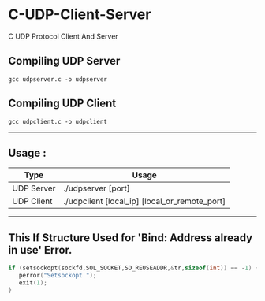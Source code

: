 # C-UDP-Client-Server
C UDP Protocol Client And Server

## Compiling UDP Server

``` gcc udpserver.c -o udpserver ```


## Compiling UDP Client

``` gcc udpclient.c -o udpclient ```

------

## Usage :

Type | Usage
------------ | -------------
UDP Server | ./udpserver [port]
UDP Client | ./udpclient [local_ip] [local_or_remote_port]

------

## This If Structure Used for 'Bind: Address already in use' Error.

```c
if (setsockopt(sockfd,SOL_SOCKET,SO_REUSEADDR,&tr,sizeof(int)) == -1) {
   perror("Setsockopt ");
   exit(1);
}
```
